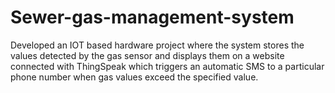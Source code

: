 # Sewer-gas-management-system
Developed an IOT based hardware project where the system stores the values detected by the gas sensor and displays them on  a website connected with ThingSpeak which triggers an automatic SMS to a particular phone number when gas values exceed  the specified value. 
